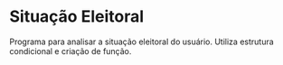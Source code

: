 # Situação Eleitoral
 Programa para analisar a situação eleitoral do usuário. Utiliza estrutura condicional e criação de função.
